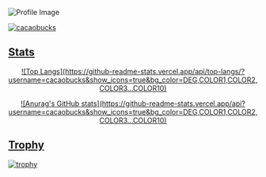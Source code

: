 ![Profile Image](https://github.com/cacaobucks/cacaobucks/blob/main/githubPFhead.png?raw=true)


<p align="left">
  <a href="https://github.com/cacaobucks/cacaobucks/">
    <img src="https://komarev.com/ghpvc/?username=cacaobucks" alt="cacaobucks" />
</p>

## Stats
<p align="center"> 
  ![Top Langs](https://github-readme-stats.vercel.app/api/top-langs/?username=cacaobucks&show_icons=true&bg_color=DEG,COLOR1,COLOR2,COLOR3...COLOR10)
</p>
<p align="center">
  ![Anurag's GitHub stats](https://github-readme-stats.vercel.app/api?username=cacaobucks&show_icons=true&bg_color=DEG,COLOR1,COLOR2,COLOR3...COLOR10)
</p>



## Trophy
![trophy](https://github-profile-trophy.vercel.app/?username=Keichan15&theme=oldie)
